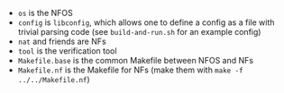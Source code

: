 - `os` is the NFOS
- `config` is `libconfig`, which allows one to define a config as a file with trivial parsing code (see `build-and-run.sh` for an example config)
- `nat` and friends are NFs
- `tool` is the verification tool
- `Makefile.base` is the common Makefile between NFOS and NFs
- `Makefile.nf` is the Makefile for NFs (make them with `make -f ../../Makefile.nf`)

